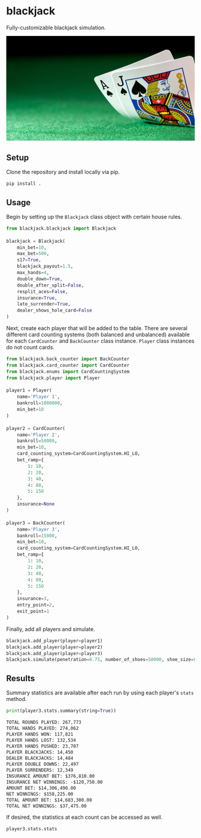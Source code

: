 # blackjack

Fully-customizable blackjack simulation.

![Blackjack](/images/blackjack.jpg?raw=true)

## Setup

Clone the repository and install locally via pip.

```python
pip install .
```

## Usage

Begin by setting up the `Blackjack` class object with certain house rules.

```python
from blackjack.blackjack import Blackjack

blackjack = Blackjack(
    min_bet=10,
    max_bet=500,
    s17=True,
    blackjack_payout=1.5,
    max_hands=4,
    double_down=True,
    double_after_split=False,
    resplit_aces=False,
    insurance=True,
    late_surrender=True,
    dealer_shows_hole_card=False
)
```

Next, create each player that will be added to the table. There are several different
card counting systems (both balanced and unbalanced) available for each `CardCounter`
and `BackCounter` class instance. `Player` class instances do not count cards.


```python
from blackjack.back_counter import BackCounter
from blackjack.card_counter import CardCounter
from blackjack.enums import CardCountingSystem
from blackjack.player import Player

player1 = Player(
    name='Player 1',
    bankroll=1000000,
    min_bet=10
)

player2 = CardCounter(
    name='Player 2',
    bankroll=50000,
    min_bet=10,
    card_counting_system=CardCountingSystem.HI_LO,
    bet_ramp={
        1: 10,
        2: 20,
        3: 40,
        4: 80,
        5: 150
    },
    insurance=None
)

player3 = BackCounter(
    name='Player 3',
    bankroll=15000,
    min_bet=10,
    card_counting_system=CardCountingSystem.HI_LO,
    bet_ramp={
        1: 10,
        2: 20,
        3: 40,
        4: 80,
        5: 150
    },
    insurance=3,
    entry_point=2,
    exit_point=1
)
```

Finally, add all players and simulate.

```python
blackjack.add_player(player=player1)
blackjack.add_player(player=player2)
blackjack.add_player(player=player3)
blackjack.simulate(penetration=0.75, number_of_shoes=50000, shoe_size=8, seed=1)
```

## Results

Summary statistics are available after each run by using each player's `stats` method.

```python
print(player3.stats.summary(string=True))
```

```
TOTAL ROUNDS PLAYED: 267,773
TOTAL HANDS PLAYED: 274,062
PLAYER HANDS WON: 117,821
PLAYER HANDS LOST: 132,534
PLAYER HANDS PUSHED: 23,707
PLAYER BLACKJACKS: 14,450
DEALER BLACKJACKS: 14,484
PLAYER DOUBLE DOWNS: 22,497
PLAYER SURRENDERS: 12,349
INSURANCE AMOUNT BET: $376,810.00
INSURANCE NET WINNINGS: -$120,750.00
AMOUNT BET: $14,306,490.00
NET WINNINGS: $158,225.00
TOTAL AMOUNT BET: $14,683,300.00
TOTAL NET WINNINGS: $37,475.00
```

If desired, the statistics at each count can be accessed as well.

```python
player3.stats.stats
```